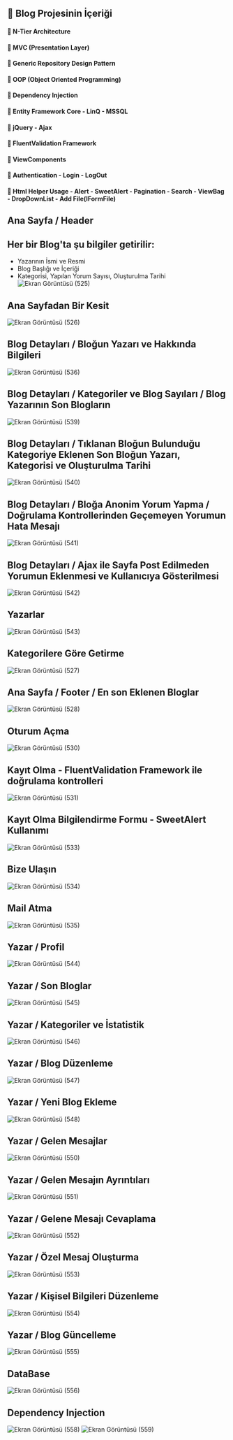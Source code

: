 ## 📌 Blog Projesinin İçeriği
#### 💎 N-Tier Architecture
#### 💎 MVC (Presentation Layer)
#### 💎 Generic Repository Design Pattern
#### 💎 OOP (Object Oriented Programming)
#### 💎 Dependency Injection 
#### 💎 Entity Framework Core - LinQ - MSSQL
#### 💎 jQuery - Ajax
#### 💎 FluentValidation Framework
#### 💎 ViewComponents
#### 💎 Authentication - Login - LogOut
#### 💎 Html Helper Usage - Alert - SweetAlert - Pagination - Search - ViewBag - DropDownList - Add File(IFormFile)
## Ana Sayfa / Header
## Her bir Blog'ta şu bilgiler getirilir: 
- Yazarının İsmi ve Resmi 
- Blog Başlığı ve İçeriği
- Kategorisi, Yapılan Yorum Sayısı, Oluşturulma Tarihi
![Ekran Görüntüsü (525)](https://github.com/user-attachments/assets/a498d983-f183-49ea-b139-58f2e92f9a3f)
## **Ana Sayfadan Bir Kesit**
![Ekran Görüntüsü (526)](https://github.com/user-attachments/assets/2bb01b5f-9b22-4dc7-abc0-757a4ddfb136)
## Blog Detayları / Bloğun Yazarı ve Hakkında Bilgileri
![Ekran Görüntüsü (536)](https://github.com/user-attachments/assets/3f3b17ab-74a6-49a4-ab32-b9ffe7c26176)
## Blog Detayları / Kategoriler ve Blog Sayıları / Blog Yazarının Son Blogların
![Ekran Görüntüsü (539)](https://github.com/user-attachments/assets/389542eb-d628-4f49-90eb-3d96b91fa914)
## Blog Detayları / Tıklanan Bloğun Bulunduğu Kategoriye Eklenen Son Bloğun Yazarı, Kategorisi ve Oluşturulma Tarihi
![Ekran Görüntüsü (540)](https://github.com/user-attachments/assets/59cabbaf-5a01-4452-a09a-d5fa13fc7514)
## Blog Detayları /  Bloğa Anonim Yorum Yapma / Doğrulama Kontrollerinden Geçemeyen Yorumun Hata Mesajı
![Ekran Görüntüsü (541)](https://github.com/user-attachments/assets/a261f2c1-d997-4fca-a5f5-15be6de49e88)
## Blog Detayları / Ajax ile Sayfa Post Edilmeden Yorumun Eklenmesi ve Kullanıcıya Gösterilmesi 
![Ekran Görüntüsü (542)](https://github.com/user-attachments/assets/7284b83d-2ea9-4199-83fa-e21ab9327f12)
## Yazarlar
![Ekran Görüntüsü (543)](https://github.com/user-attachments/assets/e52a8ac8-a1da-41c6-b157-d816ca4c8d80)
## Kategorilere Göre Getirme
![Ekran Görüntüsü (527)](https://github.com/user-attachments/assets/95ae1807-37df-46b4-ab11-62ec614cd67e)
## Ana Sayfa / Footer / En son Eklenen Bloglar
![Ekran Görüntüsü (528)](https://github.com/user-attachments/assets/ac8432fc-f02d-46b9-9b64-3805031845cf)
## Oturum Açma
![Ekran Görüntüsü (530)](https://github.com/user-attachments/assets/b33303fc-997c-4171-8f5a-9d837b314a0e)
## Kayıt Olma - FluentValidation Framework ile doğrulama kontrolleri
![Ekran Görüntüsü (531)](https://github.com/user-attachments/assets/10ce8863-9861-4cfe-a54f-0b7a9f513663)
## Kayıt Olma Bilgilendirme Formu - SweetAlert Kullanımı
![Ekran Görüntüsü (533)](https://github.com/user-attachments/assets/59564878-00b5-4ddd-bea3-31b94ff77cb3)
## Bize Ulaşın
![Ekran Görüntüsü (534)](https://github.com/user-attachments/assets/a5eaf512-d0d5-4cd5-9346-f5debdc35288)
## Mail Atma
![Ekran Görüntüsü (535)](https://github.com/user-attachments/assets/0d935d3b-459e-4499-94eb-3ad5cdc31364)
## Yazar / Profil
![Ekran Görüntüsü (544)](https://github.com/user-attachments/assets/660fe3e1-8256-4ceb-ba89-7f809fc56cfc)
## Yazar / Son Bloglar
![Ekran Görüntüsü (545)](https://github.com/user-attachments/assets/222c2358-2e6c-4e45-b420-efaac62ff4cb)
## Yazar / Kategoriler ve İstatistik
![Ekran Görüntüsü (546)](https://github.com/user-attachments/assets/60e9bef4-bb64-46d0-b2b2-2c6df5de78cb)
## Yazar / Blog Düzenleme
![Ekran Görüntüsü (547)](https://github.com/user-attachments/assets/6e978437-4210-4d99-a4a1-ac92f436053a)
## Yazar / Yeni Blog Ekleme
![Ekran Görüntüsü (548)](https://github.com/user-attachments/assets/e986f071-682d-4120-b0ef-228aee0afbb1)
## Yazar / Gelen Mesajlar
![Ekran Görüntüsü (550)](https://github.com/user-attachments/assets/0f519924-af4d-4c06-994a-90fab00ac10b)
## Yazar / Gelen Mesajın Ayrıntıları
![Ekran Görüntüsü (551)](https://github.com/user-attachments/assets/91dd0949-fbfb-460c-994c-7bd9dbcb513f)
## Yazar / Gelene Mesajı Cevaplama
![Ekran Görüntüsü (552)](https://github.com/user-attachments/assets/ba2eca88-a8a3-4a2a-a7db-f1faffa68a67)
## Yazar / Özel Mesaj Oluşturma
![Ekran Görüntüsü (553)](https://github.com/user-attachments/assets/7f7cca16-c6f3-406a-bafe-f8490ba01989)
## Yazar / Kişisel Bilgileri Düzenleme
![Ekran Görüntüsü (554)](https://github.com/user-attachments/assets/cbaa9e86-b5ec-4305-a229-fc0ec1027031)
## Yazar / Blog Güncelleme
![Ekran Görüntüsü (555)](https://github.com/user-attachments/assets/5002cae9-83f6-4fd5-a2ec-2cef8f030695)
## DataBase
![Ekran Görüntüsü (556)](https://github.com/user-attachments/assets/652ad091-627d-4c81-aa0f-9667376a1a36)
## Dependency Injection 
![Ekran Görüntüsü (558)](https://github.com/user-attachments/assets/1d8b9bdd-174f-4da2-92d9-dfe1c5eb70cf)
![Ekran Görüntüsü (559)](https://github.com/user-attachments/assets/707da2e7-1700-46cb-9420-1ed84907c865)

